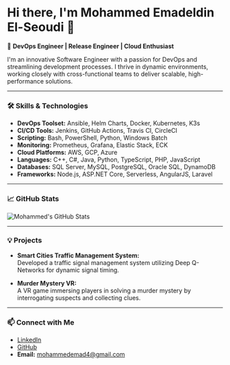 # Hi there, I'm Mohammed Emadeldin El-Seoudi 👋

🚀 **DevOps Engineer | Release Engineer | Cloud Enthusiast**

I'm an innovative Software Engineer with a passion for DevOps and streamlining development processes. I thrive in dynamic environments, working closely with cross-functional teams to deliver scalable, high-performance solutions.

---

### 🛠️ **Skills & Technologies**

- **DevOps Toolset:** Ansible, Helm Charts, Docker, Kubernetes, K3s
- **CI/CD Tools:** Jenkins, GitHub Actions, Travis CI, CircleCI
- **Scripting:** Bash, PowerShell, Python, Windows Batch
- **Monitoring:** Prometheus, Grafana, Elastic Stack, ECK
- **Cloud Platforms:** AWS, GCP, Azure
- **Languages:** C++, C#, Java, Python, TypeScript, PHP, JavaScript
- **Databases:** SQL Server, MySQL, PostgreSQL, Oracle SQL, DynamoDB
- **Frameworks:** Node.js, ASP.NET Core, Serverless, AngularJS, Laravel

---

### 📈 **GitHub Stats**

![Mohammed's GitHub Stats](https://github-readme-stats.vercel.app/api?username=Moemad-711&show_icons=true&theme=radical)

---

### 💡 **Projects**

- **Smart Cities Traffic Management System:**  
  Developed a traffic signal management system utilizing Deep Q-Networks for dynamic signal timing.

- **Murder Mystery VR:**  
  A VR game immersing players in solving a murder mystery by interrogating suspects and collecting clues.

---

### 📫 **Connect with Me**

- [LinkedIn](https://www.linkedin.com/in/mohammed-e-el-seoudi-207b89173)
- [GitHub](https://github.com/Moemad-711)
- **Email:** mohammedemad4@gmail.com
